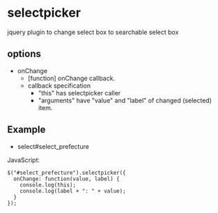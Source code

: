 selectpicker
========================================

jquery plugin to change select box to searchable select box

options
------------------------------------------------------------
- onChange
  - [function] onChange callback.
   - callback specification
     - "this" has selectpicker caller
     - "arguments" have "value" and "label" of changed (selected) item.

Example
------------------------------------------------------------

- select#select_prefecture

JavaScript:

    $("#select_prefecture").selectpicker({
      onChange: function(value, label) {
        console.log(this);
        console.log(label + ": " + value);
      }
    });
